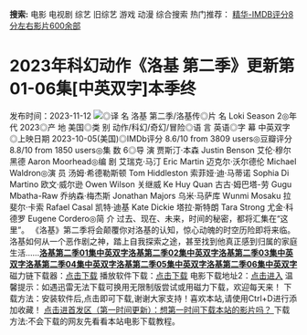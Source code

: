 **搜索:** 电影 电视剧 综艺 旧综艺 游戏 动漫 综合搜索 热门推荐： [精华-IMDB评分8分左右影片600余部](https://www.dytt8.com/html/gndy/jddy/20160320/50510.html)
# 2023年科幻动作《洛基 第二季》更新第01-06集[中英双字]本季终
发布时间：2023-11-12 
![](https://img9.doubanio.com/view/photo/l_ratio_poster/public/p2896242904.jpg)◎译 名 洛基 第二季/洛基传◎片 名 Loki Season 2◎年 代 2023◎产 地 美国◎类 别 动作/科幻/奇幻/冒险◎语 言 英语◎字 幕 中英双字◎上映日期 2023-10-05(美国)◎IMDb评分 8.6/10 from 3809 users◎豆瓣评分 8.8/10 from 1850 users◎集 数 6◎导 演 贾斯汀·本森 Justin Benson 艾伦·穆尔黑德 Aaron Moorhead◎编 剧 艾瑞克·马汀 Eric Martin 迈克尔·沃尔德伦 Michael Waldron◎演 员 汤姆·希德勒斯顿 Tom Hiddleston 索菲娅·迪·马蒂诺 Sophia Di Martino 欧文·威尔逊 Owen Wilson 关继威 Ke Huy Quan 古古·姆巴塔-劳 Gugu Mbatha-Raw 乔纳森·梅杰斯 Jonathan Majors 乌米·马萨库 Wunmi Mosaku 拉斐尔·卡索 Rafael Casal 凯特·迪基 Kate Dickie 塔拉·斯特朗 Tara Strong 尤金·科德罗 Eugene Cordero◎简 介 过去、现在、未来，时间的秘密，都将汇集在“这里”。 《洛基》第二季将会颠覆你对洛基的认知，惊心动魄的时空历险即将来临。 洛基如何从一个恶作剧之神，踏上自我探索之途，甚至找到他真正感到归属的家庭生活……[**洛基第二季01集中英双字**](magnet:?xt=urn:btih:d2074442c27f2b2d50729f2c9f6cc4dc4d706b8e&dn=%e9%98%b3%e5%85%89%e7%94%b5%e5%bd%b1dygod.org.%e6%b4%9b%e5%9f%ba%e7%ac%ac%e4%ba%8c%e5%ad%a301%e9%9b%86%e4%b8%ad%e8%8b%b1%e5%8f%8c%e5%ad%97.mkv&tr=udp%3a%2f%2ftracker.opentrackr.org%3a1337%2fannounce&tr=udp%3a%2f%2fexodus.desync.com%3a6969%2fannounce)[**洛基第二季02集中英双字**](magnet:?xt=urn:btih:d4438a1a844915dfaed264c688e04e17231fabd9&dn=%e9%98%b3%e5%85%89%e7%94%b5%e5%bd%b1dygod.org.%e6%b4%9b%e5%9f%ba%e7%ac%ac%e4%ba%8c%e5%ad%a302%e9%9b%86%e4%b8%ad%e8%8b%b1%e5%8f%8c%e5%ad%97.mkv&tr=udp%3a%2f%2ftracker.opentrackr.org%3a1337%2fannounce&tr=udp%3a%2f%2fexodus.desync.com%3a6969%2fannounce)[**洛基第二季03集中英双字**](magnet:?xt=urn:btih:d388748cf34bd070b21e4cb7b0320c8fba9cbd07&dn=%e9%98%b3%e5%85%89%e7%94%b5%e5%bd%b1dygod.org.%e6%b4%9b%e5%9f%ba%e7%ac%ac%e4%ba%8c%e5%ad%a303%e9%9b%86%e4%b8%ad%e8%8b%b1%e5%8f%8c%e5%ad%97.mkv&tr=udp%3a%2f%2ftracker.opentrackr.org%3a1337%2fannounce&tr=udp%3a%2f%2fexodus.desync.com%3a6969%2fannounce)[**洛基第二季04集中英双字**](magnet:?xt=urn:btih:a6a6a90c15753e4bff59d7d6e64d6bef2c39de71&dn=%e9%98%b3%e5%85%89%e7%94%b5%e5%bd%b1dygod.org.%e6%b4%9b%e5%9f%ba%e7%ac%ac%e4%ba%8c%e5%ad%a304%e9%9b%86%e4%b8%ad%e8%8b%b1%e5%8f%8c%e5%ad%97.mkv&tr=udp%3a%2f%2ftracker.opentrackr.org%3a1337%2fannounce&tr=udp%3a%2f%2fexodus.desync.com%3a6969%2fannounce)[**洛基第二季05集中英双字**](magnet:?xt=urn:btih:4df5e942d04eafcc6d977b45afbccbedd239cb93&dn=%e9%98%b3%e5%85%89%e7%94%b5%e5%bd%b1dygod.org.%e6%b4%9b%e5%9f%ba%e7%ac%ac%e4%ba%8c%e5%ad%a305%e9%9b%86%e4%b8%ad%e8%8b%b1%e5%8f%8c%e5%ad%97.mkv&tr=udp%3a%2f%2ftracker.opentrackr.org%3a1337%2fannounce&tr=udp%3a%2f%2fexodus.desync.com%3a6969%2fannounce)[**洛基第二季06集中英双字**](magnet:?xt=urn:btih:ba7f5ec03c0a42654820d9504c326192b6e848bb&dn=%e9%98%b3%e5%85%89%e7%94%b5%e5%bd%b1dygod.org.%e6%b4%9b%e5%9f%ba%e7%ac%ac%e4%ba%8c%e5%ad%a306%e9%9b%86%e4%b8%ad%e8%8b%b1%e5%8f%8c%e5%ad%97.mkv&tr=udp%3a%2f%2ftracker.opentrackr.org%3a1337%2fannounce&tr=udp%3a%2f%2fexodus.desync.com%3a6969%2fannounce) 磁力链下载器：[点击下载](https://dygod.org/js/bt.htm "qBittorrent") 播放软件下载：[点击下载](https://dygod.org/js/player.htm "PotPlayer") 电影下载地址2：[点击进入](https://dygod.org/ "阳光电影") 温馨提示：如遇迅雷无法下载可换用无限制版尝试或用磁力下载，欢迎每天来！  下载方法：安装软件后,点击即可下载,谢谢大家支持！喜欢本站,请使用Ctrl+D进行添加收藏！ [点击进首发区（第一时间更新）：想第一时间下载本站的影片吗？ ](https://www.ygdy8.net/)下载方法:不会下载的网友先看看本站电影下载教程。